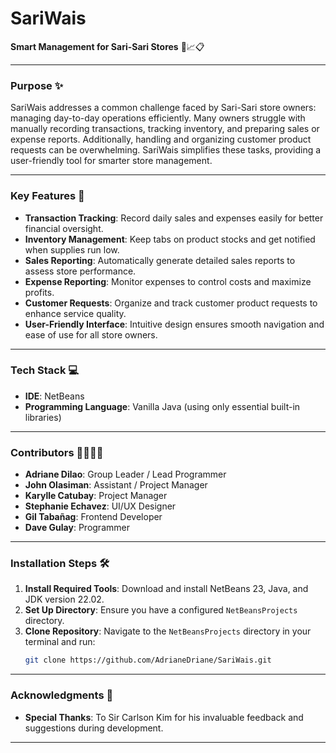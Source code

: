 # SariWais

**Smart Management for Sari-Sari Stores** 🛒📈📋

---

### Purpose ✨  
SariWais addresses a common challenge faced by Sari-Sari store owners: managing day-to-day operations efficiently. Many owners struggle with manually recording transactions, tracking inventory, and preparing sales or expense reports. Additionally, handling and organizing customer product requests can be overwhelming. SariWais simplifies these tasks, providing a user-friendly tool for smarter store management.

---

### Key Features 🔑  
- **Transaction Tracking**: Record daily sales and expenses easily for better financial oversight.  
- **Inventory Management**: Keep tabs on product stocks and get notified when supplies run low.  
- **Sales Reporting**: Automatically generate detailed sales reports to assess store performance.  
- **Expense Reporting**: Monitor expenses to control costs and maximize profits.  
- **Customer Requests**: Organize and track customer product requests to enhance service quality.  
- **User-Friendly Interface**: Intuitive design ensures smooth navigation and ease of use for all store owners.  

---

### Tech Stack 💻  
- **IDE**: NetBeans  
- **Programming Language**: Vanilla Java (using only essential built-in libraries)  

---

### Contributors 👩‍💻👨‍💻  
- **Adriane Dilao**: Group Leader / Lead Programmer  
- **John Olasiman**: Assistant / Project Manager  
- **Karylle Catubay**: Project Manager  
- **Stephanie Echavez**: UI/UX Designer  
- **Gil Tabañag**: Frontend Developer  
- **Dave Gulay**: Programmer  

---

### Installation Steps 🛠️  
1. **Install Required Tools**: Download and install NetBeans 23, Java, and JDK version 22.02.  
2. **Set Up Directory**: Ensure you have a configured `NetBeansProjects` directory.  
3. **Clone Repository**: Navigate to the `NetBeansProjects` directory in your terminal and run:  
   ```bash
   git clone https://github.com/AdrianeDriane/SariWais.git
   ```

---

### Acknowledgments 🙏  
- **Special Thanks**: To Sir Carlson Kim for his invaluable feedback and suggestions during development.  

---
